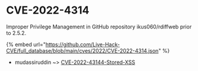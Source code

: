 # CVE-2022-4314

Improper Privilege Management in GitHub repository ikus060/rdiffweb prior to 2.5.2.

{% embed url="https://github.com/Live-Hack-CVE/full_database/blob/main/cves/2022/CVE-2022-4314.json" %}


* mudassiruddin ~> [CVE-2022-43144-Stored-XSS](https://www.alice-snow.ru/2022/database/cve-2022-4314/cve-2022-43144-stored-xss-mudassiruddin)